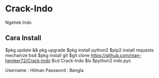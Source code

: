 # Crack-Indo
Ngehek Indo

## Cara Install 
$pkg update && pkg upgrade
$pkg install python2
$pip2 install requests mechanize bs4
$pkg install git
$git clone https://github.com/man-hemker72/Crack-Indo
$cd Crack-Indo
$ls
$python2 indo.pyc

Username : Hilman
Password : Bangla
